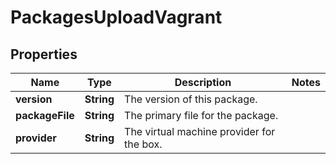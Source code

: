 
# PackagesUploadVagrant

## Properties
Name | Type | Description | Notes
------------ | ------------- | ------------- | -------------
**version** | **String** | The version of this package. | 
**packageFile** | **String** | The primary file for the package. | 
**provider** | **String** | The virtual machine provider for the box. | 



